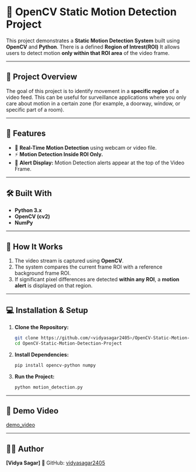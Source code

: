# 🧠 OpenCV Static Motion Detection Project

This project demonstrates a **Static Motion Detection System** built using **OpenCV** and **Python**.
There is a defined **Region of Intrest(ROI)** It allows users to detect motion **only within that ROI area** of the video frame.

---

## 🎯 Project Overview

The goal of this project is to identify movement in a **specific region** of a video feed.
This can be useful for surveillance applications where you only care about motion in a certain zone (for example, a doorway, window, or specific part of a room).

---

## 🧩 Features

* 🎥 **Real-Time Motion Detection** using webcam or video file.
* ⚡ **Motion Detection Inside ROI Only.**
* 🚨 **Alert Display:** Motion Detection alerts appear at the top of the Video Frame.

---

## 🛠️ Built With

* **Python 3.x**
* **OpenCV (cv2)**
* **NumPy**

---

## 🚀 How It Works

1. The video stream is captured using **OpenCV**.
2. The system compares the current frame ROI with a reference background frame ROI.
3. If significant pixel differences are detected **within any ROI**, a **motion alert** is displayed on that region.

---

## 💻 Installation & Setup

1. **Clone the Repository:**

   ```bash
   git clone https://github.com/<vidyasagar2405>/OpenCV-Static-Motion-Detection-Project.git
   cd OpenCV-Static-Motion-Detection-Project
   ```

2. **Install Dependencies:**

   ```bash
   pip install opencv-python numpy
   ```

3. **Run the Project:**

   ```bash
   python motion_detection.py
   ```

---

## 📸 Demo Video

[demo_video](https://youtu.be/ma9wXHnOX_g)


---

## 🧑‍💻 Author

**[Vidya Sagar]**
💼 GitHub: [vidyasagar2405](https://github.com/vidyasagar2405)
